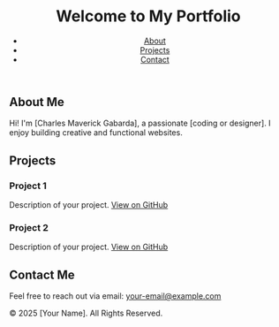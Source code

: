 <!DOCTYPE html>
<html lang="en">
<head>
  <meta charset="UTF-8">
  <meta name="viewport" content="width=device-width, initial-scale=1.0">
  <title>My Portfolio</title>
  <link rel="stylesheet" href="style.css">
</head>
<body>
  <header>
    <h1>Welcome to My Portfolio</h1>
    <nav>
      <ul>
        <li><a href="#about">About</a></li>
        <li><a href="#projects">Projects</a></li>
        <li><a href="#contact">Contact</a></li>
      </ul>
    </nav>
  </header>

  <section id="about">
    <h2>About Me</h2>
    <p>Hi! I'm [Charles Maverick Gabarda], a passionate [coding or designer]. I enjoy building creative and functional websites.</p>
  </section>

  <section id="projects">
    <h2>Projects</h2>
    <div class="project">
      <h3>Project 1</h3>
      <p>Description of your project. <a href="https://github.com/your-username/project1" target="_blank">View on GitHub</a></p>
    </div>
    <div class="project">
      <h3>Project 2</h3>
      <p>Description of your project. <a href="https://github.com/your-username/project2" target="_blank">View on GitHub</a></p>
    </div>
  </section>

  <section id="contact">
    <h2>Contact Me</h2>
    <p>Feel free to reach out via email: <a href="mailto:your-email@example.com">your-email@example.com</a></p>
  </section>

  <footer>
    <p>© 2025 [Your Name]. All Rights Reserved.</p>
  </footer>
</body>
</html>




